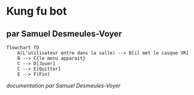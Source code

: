 # Kung fu bot

## par Samuel Desmeules-Voyer

```mermaid
flowchart TD
    A(L'utilisateur entre dans la salle) --> B[il met le casque VR]
    B --> C{le menu apparait}
    C --­­­­> D[Jouer]
    C --> E[Quitter]
    E --> F(Fin)
```

*documentation par Samuel Desmeules-Voyer*
